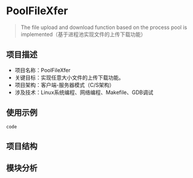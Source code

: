 # PoolFileXfer
> The file upload and download function based on the process pool is implemented（基于进程池实现文件的上传下载功能） 

## 项目描述
- 项目名称：PoolFileXfer
- 关键目标：实现任意大小文件的上传下载功能。
- 项目架构：客户端-服务器模式（C/S架构）
- 涉及技术：Linux系统编程、网络编程、Makefile、GDB调试

## 使用示例

```
code
```

## 项目结构


## 模块分析


